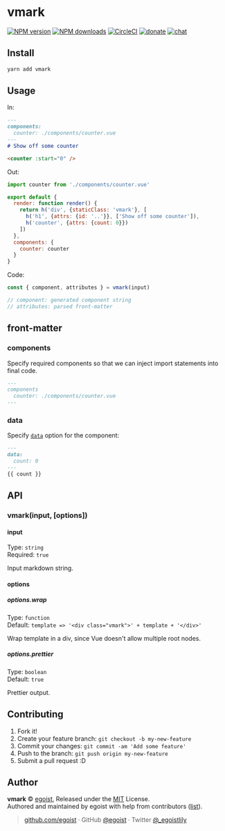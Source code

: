 
# vmark

[![NPM version](https://img.shields.io/npm/v/vmark.svg?style=flat)](https://npmjs.com/package/vmark) [![NPM downloads](https://img.shields.io/npm/dm/vmark.svg?style=flat)](https://npmjs.com/package/vmark) [![CircleCI](https://circleci.com/gh/egoist/vmark/tree/master.svg?style=shield)](https://circleci.com/gh/egoist/vmark/tree/master)  [![donate](https://img.shields.io/badge/$-donate-ff69b4.svg?maxAge=2592000&style=flat)](https://github.com/egoist/donate) [![chat](https://img.shields.io/badge/chat-on%20discord-7289DA.svg?style=flat)](https://chat.egoist.moe)

## Install

```bash
yarn add vmark
```

## Usage

In:

```markdown
---
components:
  counter: ./components/counter.vue
---
# Show off some counter

<counter :start="0" />
```

Out:

```js
import counter from './components/counter.vue'

export default {
  render: function render() {
    return h('div', {staticClass: 'vmark'}, [
      h('h1', {attrs: {id: '..'}}, ['Show off some counter']),
      h('counter', {attrs: {count: 0}})  
    ])
  },
  components: {
    counter: counter
  }
}
```

Code:

```js
const { component, attributes } = vmark(input)

// component: generated component string
// attributes: parsed front-matter
```

## front-matter

### components

Specify required components so that we can inject import statements into final code.

```markdown
---
components
  counter: ./components/counter.vue
---
```

### data

Specify [`data`](https://vuejs.org/v2/api/#data) option for the component:

```markdown
---
data:
  count: 0
---
{{ count }}
```

## API

### vmark(input, [options])

#### input

Type: `string`<br>
Required: `true`

Input markdown string.

#### options

##### options.wrap

Type: `function`<br>
Default: `template => '<div class="vmark">' + template + '</div>'`

Wrap template in a div, since Vue doesn't allow multiple root nodes.

##### options.prettier

Type: `boolean`<br>
Default: `true`

Prettier output.

## Contributing

1. Fork it!
2. Create your feature branch: `git checkout -b my-new-feature`
3. Commit your changes: `git commit -am 'Add some feature'`
4. Push to the branch: `git push origin my-new-feature`
5. Submit a pull request :D


## Author

**vmark** © [egoist](https://github.com/egoist), Released under the [MIT](./LICENSE) License.<br>
Authored and maintained by egoist with help from contributors ([list](https://github.com/egoist/vmark/contributors)).

> [github.com/egoist](https://github.com/egoist) · GitHub [@egoist](https://github.com/egoist) · Twitter [@_egoistlily](https://twitter.com/_egoistlily)
